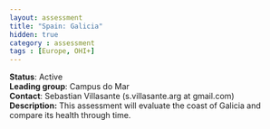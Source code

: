 ```yaml
---
layout: assessment
title: "Spain: Galicia"
hidden: true
category : assessment
tags : [Europe, OHI+]
---
```


**Status**: Active  
**Leading group**: Campus do Mar  
**Contact**: Sebastian Villasante (s.villasante.arg at gmail.com)  
**Description:** This assessment will evaluate the coast of Galicia and compare its health through time.

